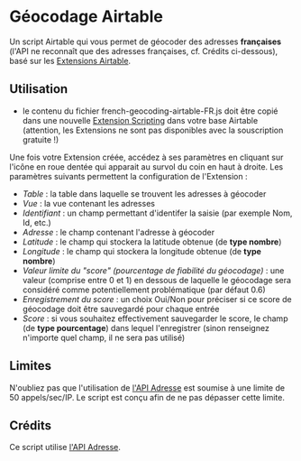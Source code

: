 # Géocodage Airtable
Un script Airtable qui vous permet de géocoder des adresses **françaises** (l'API ne reconnaît que des adresses françaises, cf. Crédits ci-dessous), basé sur les [Extensions Airtable](https://support.airtable.com/docs/airtable-extensions-overview).

## Utilisation
- le contenu du fichier french-geocoding-airtable-FR.js doit être copié dans une nouvelle [Extension Scripting](https://support.airtable.com/docs/fr/scripting-extension-overview) dans votre base Airtable (attention, les Extensions ne sont pas disponibles avec la souscription gratuite !)

Une fois votre Extension créée, accédez à ses paramètres en cliquant sur l'icône en roue dentée qui apparait au survol du coin en haut à droite. Les paramètres suivants permettent la configuration de l'Extension :
- *Table* : la table dans laquelle se trouvent les adresses à géocoder
- *Vue* : la vue contenant les adresses
- *Identifiant* : un champ permettant d'identifer la saisie (par exemple Nom, Id, etc.)
- *Adresse* : le champ contenant l'adresse à géocoder
- *Latitude* : le champ qui stockera la latitude obtenue (de **type nombre**)
- *Longitude* : le champ qui stockera la longitude obtenue (de **type nombre**)
- *Valeur limite du "score" (pourcentage de fiabilité du géocodage)* : une valeur (comprise entre 0 et 1) en dessous de laquelle le géocodage sera considéré comme potentiellement problématique (par défaut 0.6)
- *Enregistrement du score* : un choix Oui/Non pour préciser si ce score de géocodage doit être sauvegardé pour chaque entrée
- *Score* : si vous souhaitez effectivement sauvegarder le score, le champ (de **type pourcentage**) dans lequel l'enregistrer (sinon renseignez n'importe quel champ, il ne sera pas utilisé)

## Limites
N'oubliez pas que l'utilisation de [l'API Adresse](https://adresse.data.gouv.fr/api-doc/adresse) est soumise à une limite de 50 appels/sec/IP. Le script est conçu afin de ne pas dépasser cette limite.

## Crédits
Ce script utilise [l'API Adresse](https://adresse.data.gouv.fr/api-doc/adresse).
